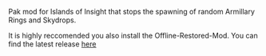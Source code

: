 Pak mod for Islands of Insight that stops the spawning of random Armillary Rings and Skydrops.

It is highly reccomended you also install the Offline-Restored-Mod. You can find the latest release [here](https://github.com/RiccTheThicc/RRMod_Puzzlefix/releases)
